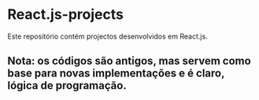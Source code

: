 # React.js-projects
Este repositório contém projectos desenvolvidos em React.js.

## Nota: os códigos são antigos, mas servem como base para novas implementações e é claro, lógica de programação.

